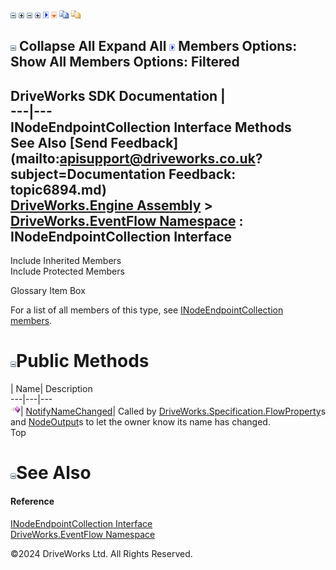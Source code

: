 ![](dotnetimages/collapse.gif) ![](dotnetimages/expand.gif) ![](dotnetimages/collapse.gif) ![](dotnetimages/expand.gif) ![](dotnetimages/drpdown.gif) ![](dotnetimages/drpdown_orange.gif) ![](dotnetimages/copycode.gif) ![](dotnetimages/copycodeHighlight.gif)

![](dotnetimages/collapse.gif) Collapse All Expand All ![](dotnetimages/drpdown.gif) Members Options: Show All  Members Options: Filtered   
---  
DriveWorks SDK Documentation  |   
---|---  
INodeEndpointCollection Interface Methods   
See Also [Send Feedback](mailto:apisupport@driveworks.co.uk?subject=Documentation Feedback: topic6894.md)  
[DriveWorks.Engine Assembly](topic2156.md) > [DriveWorks.EventFlow Namespace](topic6871.md) : INodeEndpointCollection Interface  
---  
  
Include Inherited Members    
Include Protected Members    


Glossary Item Box

For a list of all members of this type, see [INodeEndpointCollection members](topic6895.md).

# ![](dotnetimages/collapse.gif)Public Methods

| Name| Description  
---|---|---  
![ Method](dotnetimages/Method.gif)| [NotifyNameChanged](topic6899.md)| Called by [DriveWorks.Specification.FlowProperty](topic10946.md)s and [NodeOutput](topic7074.md)s to let the owner know its name has changed.   
Top

# ![](dotnetimages/collapse.gif)See Also

#### Reference

[INodeEndpointCollection Interface](topic6894.md)   
[DriveWorks.EventFlow Namespace](topic6871.md)

©2024 DriveWorks Ltd. All Rights Reserved.
